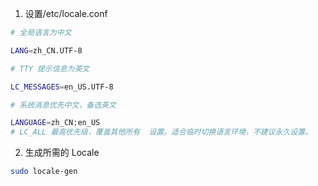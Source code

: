 1. 设置/etc/locale.conf

```bash
# 全局语言为中文

LANG=zh_CN.UTF-8

# TTY 提示信息为英文

LC_MESSAGES=en_US.UTF-8

# 系统消息优先中文，备选英文

LANGUAGE=zh_CN:en_US
# LC_ALL 最高优先级，覆盖其他所有  设置。适合临时切换语言环境，不建议永久设置。
```

2. 生成所需的 Locale

```bash
sudo locale-gen
```
